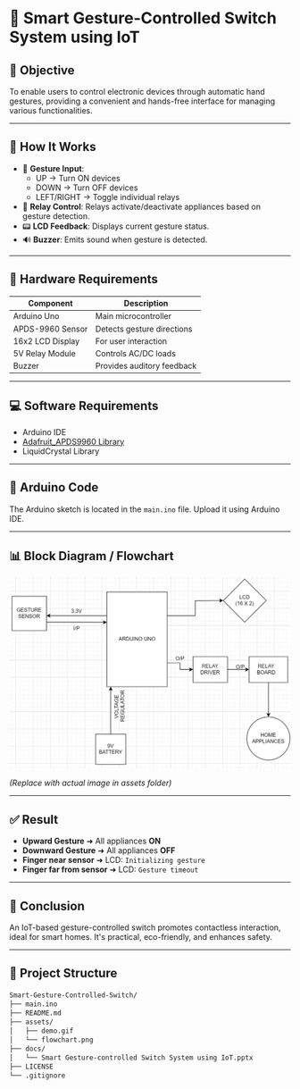# 🔌 Smart Gesture-Controlled Switch System using IoT

## 🎯 Objective

To enable users to control electronic devices through automatic hand gestures, providing a convenient and hands-free interface for managing various functionalities.

---

## 🧠 How It Works

- 👋 **Gesture Input**:
  - UP → Turn ON devices
  - DOWN → Turn OFF devices
  - LEFT/RIGHT → Toggle individual relays
- 🔁 **Relay Control**: Relays activate/deactivate appliances based on gesture detection.
- 📟 **LCD Feedback**: Displays current gesture status.
- 🔊 **Buzzer**: Emits sound when gesture is detected.

---

## 🧰 Hardware Requirements

| Component        | Description                |
| ---------------- | -------------------------- |
| Arduino Uno      | Main microcontroller       |
| APDS-9960 Sensor | Detects gesture directions |
| 16x2 LCD Display | For user interaction       |
| 5V Relay Module  | Controls AC/DC loads       |
| Buzzer           | Provides auditory feedback |

---

## 💻 Software Requirements

- Arduino IDE
- [Adafruit_APDS9960 Library](https://github.com/adafruit/Adafruit_APDS9960)
- LiquidCrystal Library

---

## 🧾 Arduino Code

The Arduino sketch is located in the `main.ino` file. Upload it using Arduino IDE.

---

## 📊 Block Diagram / Flowchart

![Flowchart](assets/flowchart.png)

_(Replace with actual image in assets folder)_

---

## ✅ Result

- **Upward Gesture** ➜ All appliances **ON**
- **Downward Gesture** ➜ All appliances **OFF**
- **Finger near sensor** ➜ LCD: `Initializing gesture`
- **Finger far from sensor** ➜ LCD: `Gesture timeout`

---

## 🏁 Conclusion

An IoT-based gesture-controlled switch promotes contactless interaction, ideal for smart homes. It's practical, eco-friendly, and enhances safety.

---

## 📁 Project Structure

```
Smart-Gesture-Controlled-Switch/
├── main.ino
├── README.md
├── assets/
│   ├── demo.gif
│   └── flowchart.png
├── docs/
│   └── Smart Gesture-controlled Switch System using IoT.pptx
├── LICENSE
└── .gitignore
```
